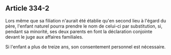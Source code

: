 Article 334-2
----
Lors même que sa filiation n'aurait été établie qu'en second lieu à l'égard du
père, l'enfant naturel pourra prendre le nom de celui-ci par substitution, si,
pendant sa minorité, ses deux parents en font la déclaration conjointe devant le
juge aux affaires familiales.

Si l'enfant a plus de treize ans, son consentement personnel est nécessaire.
